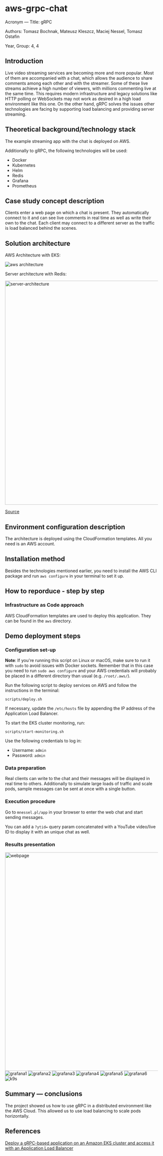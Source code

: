 # aws-grpc-chat

Acronym &mdash; Title: gRPC

Authors: Tomasz Bochnak, Mateusz Kleszcz, Maciej Nessel, Tomasz Ostafin

Year, Group: 4, 4

## Introduction
Live video streaming services are becoming more and more popular. Most of them are accompanied with a chat, which allows the audience to share comments among each other and with the streamer. Some of these live streams achieve a high number of viewers, with millions commenting live at the same time. This requires modern infrastructure and legacy solutions like HTTP polling or WebSockets may not work as desired in a high load environment like this one. On the other hand, gRPC solves the issues other technologies are facing by supporting load balancing and providing server streaming.

## Theoretical background/technology stack
The example streaming app with the chat is deployed on AWS.

Additionally to gRPC, the following technologies will be used:
- Docker
- Kubernetes
- Helm
- Redis
- Grafana
- Prometheus

## Case study concept description
Clients enter a web page on which a chat is present. They automatically connect to it and can see live comments in real time as well as write their own to the chat. Each client may connect to a different server as the traffic is load balanced behind the scenes.

## Solution architecture
AWS Architecture with EKS:

![aws architecture](./docs/aws-architecture.png "AWS Architecture")

Server architecture with Redis:

<img height="738" src="./docs/server-redis-architecture.png " alt="server-architecture"/>

[Source](https://docs.aws.amazon.com/prescriptive-guidance/latest/patterns/deploy-a-grpc-based-application-on-an-amazon-eks-cluster-and-access-it-with-an-application-load-balancer.html#deploy-a-grpc-based-application-on-an-amazon-eks-cluster-and-access-it-with-an-application-load-balancer-architecture)

## Environment configuration description
The architecture is deployed using the CloudFormation templates. All you need is an AWS account.

## Installation method
Besides the technologies mentioned earlier, you need to install the AWS CLI package and run `aws configure` in your terminal to set it up.

## How to reporduce - step by step
### Infrastructure as Code approach
AWS CloudFormation templates are used to deploy this application. They can be found in the `aws` directory.

## Demo deployment steps
### Configuration set-up
**Note**: If you're running this script on Linux or macOS, make sure to run it with `sudo` to avoid issues with Docker sockets. Remember that in this case you need to run `sudo aws configure` and your AWS credentials will probably be placed in a different directory than usual (e.g. `/root/.aws/`).

Run the following script to deploy services on AWS and follow the instructions in the terminal:
```
scripts/deploy.sh
```
If necessary, update the `/etc/hosts` file by appending the IP address of the Application Load Balancer.

To start the EKS cluster monitoring, run:
```
scripts/start-monitoring.sh
```
Use the following credentials to log in:
- Username: `admin`
- Password: `admin`

### Data preparation
Real clients can write to the chat and their messages will be displayed in real time to others. Additionally to simulate large loads of traffic and scale pods, sample messages can be sent at once with a single button.

### Execution procedure
Go to `mnessel.pl/app` in your browser to enter the web chat and start sending messages.

You can add a `?ytid=` query param concatenated with a YouTube video/live ID to display it with an unique chat as well.

### Results presentation
<img src="./docs/webpage.png" alt="webpage" width="720"/>

<img src="./docs/grafana1.png" alt="grafana1"/>
<img src="./docs/grafana2.png" alt="grafana2"/>
<img src="./docs/grafana3.png" alt="grafana3"/>
<img src="./docs/grafana4.png" alt="grafana4"/>
<img src="./docs/grafana5.png" alt="grafana5"/>
<img src="./docs/grafana6.png" alt="grafana6"/>

<img src="./docs/k9s.png" alt="k9s"/>

## Summary &mdash; conclusions
The project showed us how to use gRPC in a distributed environment like the AWS Cloud. This allowed us to use load balancing to scale pods horizontally.

## References
[Deploy a gRPC-based application on an Amazon EKS cluster and access it with an Application Load Balancer](https://docs.aws.amazon.com/prescriptive-guidance/latest/patterns/deploy-a-grpc-based-application-on-an-amazon-eks-cluster-and-access-it-with-an-application-load-balancer.html)

